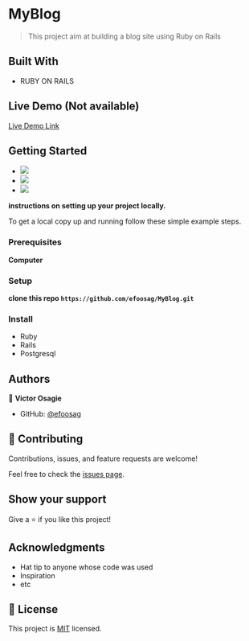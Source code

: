 # MyBlog

> This project aim at building a blog site using Ruby on Rails

## Built With

- RUBY ON RAILS

## Live Demo (Not available)

[Live Demo Link](https://livedemo.com)

## Getting Started

- ![](https://img.shields.io/badge/Github-blueviolet)
- ![](https://img.shields.io/badge/Ruby-red)
- ![](https://img.shields.io/badge/Rails-green)

**instructions on setting up your project locally.**

To get a local copy up and running follow these simple example steps.

### Prerequisites

**Computer**

### Setup

**clone this repo `https://github.com/efoosag/MyBlog.git`**

### Install

- Ruby
- Rails
- Postgresql

## Authors

👤 **Victor Osagie**

- GitHub: [@efoosag](https://github.com/efoosag)

## 🤝 Contributing

Contributions, issues, and feature requests are welcome!

Feel free to check the [issues page](../../issues/).

## Show your support

Give a ⭐️ if you like this project!

## Acknowledgments

- Hat tip to anyone whose code was used
- Inspiration
- etc

## 📝 License

This project is [MIT](./MIT.md) licensed.
